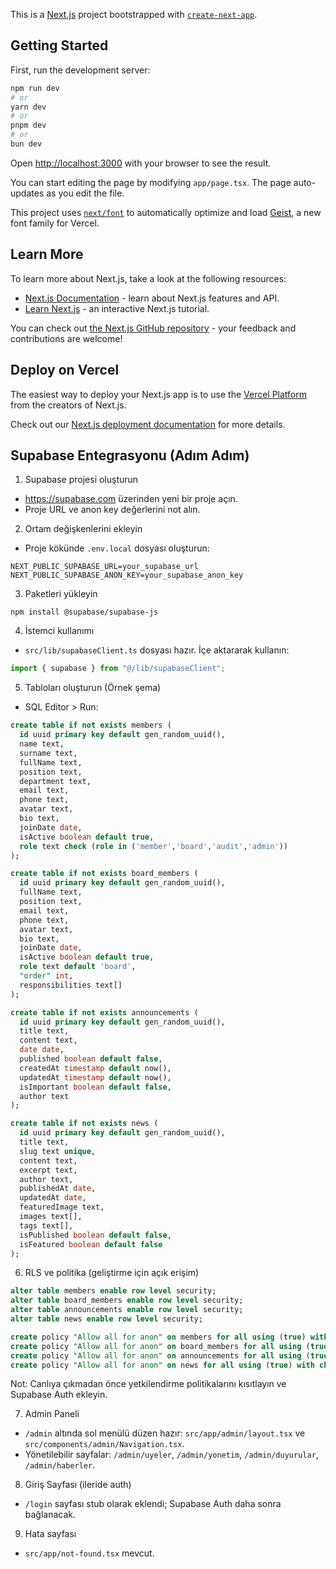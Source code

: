 This is a [Next.js](https://nextjs.org) project bootstrapped with [`create-next-app`](https://nextjs.org/docs/app/api-reference/cli/create-next-app).

## Getting Started

First, run the development server:

```bash
npm run dev
# or
yarn dev
# or
pnpm dev
# or
bun dev
```

Open [http://localhost:3000](http://localhost:3000) with your browser to see the result.

You can start editing the page by modifying `app/page.tsx`. The page auto-updates as you edit the file.

This project uses [`next/font`](https://nextjs.org/docs/app/building-your-application/optimizing/fonts) to automatically optimize and load [Geist](https://vercel.com/font), a new font family for Vercel.

## Learn More

To learn more about Next.js, take a look at the following resources:

- [Next.js Documentation](https://nextjs.org/docs) - learn about Next.js features and API.
- [Learn Next.js](https://nextjs.org/learn) - an interactive Next.js tutorial.

You can check out [the Next.js GitHub repository](https://github.com/vercel/next.js) - your feedback and contributions are welcome!

## Deploy on Vercel

The easiest way to deploy your Next.js app is to use the [Vercel Platform](https://vercel.com/new?utm_medium=default-template&filter=next.js&utm_source=create-next-app&utm_campaign=create-next-app-readme) from the creators of Next.js.

Check out our [Next.js deployment documentation](https://nextjs.org/docs/app/building-your-application/deploying) for more details.

## Supabase Entegrasyonu (Adım Adım)

1. Supabase projesi oluşturun

- https://supabase.com üzerinden yeni bir proje açın.
- Proje URL ve anon key değerlerini not alın.

2. Ortam değişkenlerini ekleyin

- Proje kökünde `.env.local` dosyası oluşturun:

```
NEXT_PUBLIC_SUPABASE_URL=your_supabase_url
NEXT_PUBLIC_SUPABASE_ANON_KEY=your_supabase_anon_key
```

3. Paketleri yükleyin

```
npm install @supabase/supabase-js
```

4. İstemci kullanımı

- `src/lib/supabaseClient.ts` dosyası hazır. İçe aktararak kullanın:

```ts
import { supabase } from "@/lib/supabaseClient";
```

5. Tabloları oluşturun (Örnek şema)

- SQL Editor > Run:

```sql
create table if not exists members (
  id uuid primary key default gen_random_uuid(),
  name text,
  surname text,
  fullName text,
  position text,
  department text,
  email text,
  phone text,
  avatar text,
  bio text,
  joinDate date,
  isActive boolean default true,
  role text check (role in ('member','board','audit','admin'))
);

create table if not exists board_members (
  id uuid primary key default gen_random_uuid(),
  fullName text,
  position text,
  email text,
  phone text,
  avatar text,
  bio text,
  joinDate date,
  isActive boolean default true,
  role text default 'board',
  "order" int,
  responsibilities text[]
);

create table if not exists announcements (
  id uuid primary key default gen_random_uuid(),
  title text,
  content text,
  date date,
  published boolean default false,
  createdAt timestamp default now(),
  updatedAt timestamp default now(),
  isImportant boolean default false,
  author text
);

create table if not exists news (
  id uuid primary key default gen_random_uuid(),
  title text,
  slug text unique,
  content text,
  excerpt text,
  author text,
  publishedAt date,
  updatedAt date,
  featuredImage text,
  images text[],
  tags text[],
  isPublished boolean default false,
  isFeatured boolean default false
);
```

6. RLS ve politika (geliştirme için açık erişim)

```sql
alter table members enable row level security;
alter table board_members enable row level security;
alter table announcements enable row level security;
alter table news enable row level security;

create policy "Allow all for anon" on members for all using (true) with check (true);
create policy "Allow all for anon" on board_members for all using (true) with check (true);
create policy "Allow all for anon" on announcements for all using (true) with check (true);
create policy "Allow all for anon" on news for all using (true) with check (true);
```

Not: Canlıya çıkmadan önce yetkilendirme politikalarını kısıtlayın ve Supabase Auth ekleyin.

7. Admin Paneli

- `/admin` altında sol menülü düzen hazır: `src/app/admin/layout.tsx` ve `src/components/admin/Navigation.tsx`.
- Yönetilebilir sayfalar: `/admin/uyeler`, `/admin/yonetim`, `/admin/duyurular`, `/admin/haberler`.

8. Giriş Sayfası (ileride auth)

- `/login` sayfası stub olarak eklendi; Supabase Auth daha sonra bağlanacak.

9. Hata sayfası

- `src/app/not-found.tsx` mevcut.

